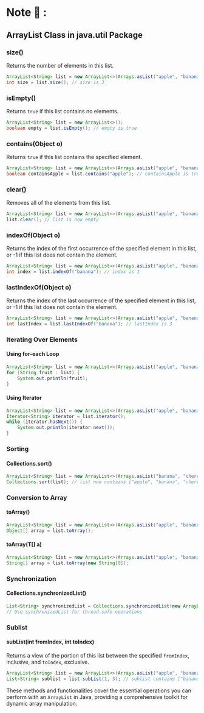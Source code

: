 # Note 📝 : 

## ArrayList Class in java.util Package

### size()
Returns the number of elements in this list.
```java
ArrayList<String> list = new ArrayList<>(Arrays.asList("apple", "banana", "cherry"));
int size = list.size(); // size is 3
```

### isEmpty()
Returns `true` if this list contains no elements.
```java
ArrayList<String> list = new ArrayList<>();
boolean empty = list.isEmpty(); // empty is true
```

### contains(Object o)
Returns `true` if this list contains the specified element.
```java
ArrayList<String> list = new ArrayList<>(Arrays.asList("apple", "banana", "cherry"));
boolean containsApple = list.contains("apple"); // containsApple is true
```

### clear()
Removes all of the elements from this list.
```java
ArrayList<String> list = new ArrayList<>(Arrays.asList("apple", "banana", "cherry"));
list.clear(); // list is now empty
```

### indexOf(Object o)
Returns the index of the first occurrence of the specified element in this list, or -1 if this list does not contain the element.
```java
ArrayList<String> list = new ArrayList<>(Arrays.asList("apple", "banana", "cherry"));
int index = list.indexOf("banana"); // index is 1
```

### lastIndexOf(Object o)
Returns the index of the last occurrence of the specified element in this list, or -1 if this list does not contain the element.
```java
ArrayList<String> list = new ArrayList<>(Arrays.asList("apple", "banana", "cherry", "banana"));
int lastIndex = list.lastIndexOf("banana"); // lastIndex is 3
```

### Iterating Over Elements

#### Using for-each Loop
```java
ArrayList<String> list = new ArrayList<>(Arrays.asList("apple", "banana", "cherry"));
for (String fruit : list) {
    System.out.println(fruit);
}
```

#### Using Iterator
```java
ArrayList<String> list = new ArrayList<>(Arrays.asList("apple", "banana", "cherry"));
Iterator<String> iterator = list.iterator();
while (iterator.hasNext()) {
    System.out.println(iterator.next());
}
```

### Sorting

#### Collections.sort()
```java
ArrayList<String> list = new ArrayList<>(Arrays.asList("banana", "cherry", "apple"));
Collections.sort(list); // list now contains ["apple", "banana", "cherry"]
```

### Conversion to Array

#### toArray()
```java
ArrayList<String> list = new ArrayList<>(Arrays.asList("apple", "banana", "cherry"));
Object[] array = list.toArray();
```

#### toArray(T[] a)
```java
ArrayList<String> list = new ArrayList<>(Arrays.asList("apple", "banana", "cherry"));
String[] array = list.toArray(new String[0]);
```

### Synchronization

#### Collections.synchronizedList()
```java
List<String> synchronizedList = Collections.synchronizedList(new ArrayList<>(Arrays.asList("apple", "banana", "cherry")));
// Use synchronizedList for thread-safe operations
```

### Sublist

#### subList(int fromIndex, int toIndex)
Returns a view of the portion of this list between the specified `fromIndex`, inclusive, and `toIndex`, exclusive.
```java
ArrayList<String> list = new ArrayList<>(Arrays.asList("apple", "banana", "cherry", "date"));
List<String> sublist = list.subList(1, 3); // sublist contains ["banana", "cherry"]
```

These methods and functionalities cover the essential operations you can perform with an `ArrayList` in Java, providing a comprehensive toolkit for dynamic array manipulation.
